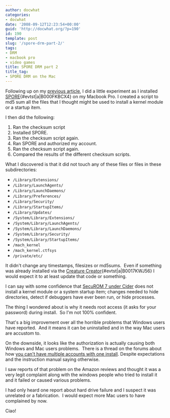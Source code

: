 ```yaml
---
author: docwhat
categories:
- docwhat
date: '2008-09-12T12:23:54+00:00'
guid: 'http://docwhat.org/?p=190'
id: 190
template: post
slug: '/spore-drm-part-2/'
tags:
- DRM
- macbook pro
- video games
title: SPORE DRM part 2
title_tag:
- SPORE DRM on the Mac
---
```


Following up on my [previous article](/spore-drm), I did a little
experiment as I installed
[SPORE](http://www.amazon.com/Electronic-Arts-15352-Spore/dp/B000FKBCX4%3FSubscriptionId%3D02E5W5871AJF7PMMMS82%26tag%3Dws%26linkCode%3Dxm2%26camp%3D2025%26creative%3D165953%26creativeASIN%3DB000FKBCX4){\#evtst|a|B000FKBCX4}
on my Macbook Pro. I created a script to md5 sum all the files that I
thought might be used to install a kernel module or a startup item.

I then did the following:

1.  Ran the checksum script
2.  Installed SPORE.
3.  Ran the checksum script again.
4.  Ran SPORE and authorized my account.
5.  Ran the checksum script again.
6.  Compared the results of the different checksum scripts.

What I discovered is that it did not touch any of these files or files
in these subdirectories:

-   `/Library/Extensions/`
-   `/Library/LaunchAgents/`
-   `/Library/LaunchDaemons/`
-   `/Library/Preferences/`
-   `/Library/Security/`
-   `/Library/StartupItems/`
-   `/Library/Updates/`
-   `/System/Library/Extensions/`
-   `/System/Library/LaunchAgents/`
-   `/System/Library/LaunchDaemons/`
-   `/System/Library/Security/`
-   `/System/Library/StartupItems/`
-   `/mach_kernel`
-   `/mach_kernel.ctfsys`
-   `/private/etc/`

It didn't change any timestamps, filesizes or md5sums.  Even if
something was already installed via the [Creature
Creator](http://www.amazon.com/Electronic-Arts-15864-Creature-Creator/dp/B0017KWJ56%3FSubscriptionId%3D02E5W5871AJF7PMMMS82%26tag%3Dws%26linkCode%3Dxm2%26camp%3D2025%26creative%3D165953%26creativeASIN%3DB0017KWJ56){\#evtst|a|B0017KWJ56}
I would expect it to at least update that code or something.

I can say with some confidence that [SecuROM 7 under
Cider](http://www.transgaming.com/news/?id=108) does not install a
kernel module or a system startup item; changes needed to hide
directories, detect if debuggers have ever been run, or hide processes.

The thing I wondered about is why it needs root access (it asks for your
password) during install.  So I'm not 100% confident.

That's a big improvement over all the horrible problems that Windows
users have reported.  And it means it can be uninstalled and in the way Mac users are accustom to.

On the downside, it looks like the authorization is actually causing
both Windows and Mac users problems.  There is a thread on the forums
about how [you can't have multiple accounts with one
install](http://forum.spore.com/jforum/posts/list/103.page). Despite
expectations and the instruction manual saying otherwise.

I saw reports of that problem on the Amazon reviews and thought it was a
very legit complaint along with the windows people who tried to install
it and it failed or caused various problems.

I had only heard one report about hard drive failure and I suspect it
was unrelated or a fabrication.  I would expect more Mac users to have
complained by now.

Ciao!
